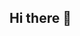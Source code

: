 ## Hi there 👋

<!--
I'm Brantley Cragun, and currently I'm a student at Brigham Young University-Idaho currently studying Software Development! Welcome to my GitHub Profile.

## About Me

- Interests: Computer Science, Piano, Guitar, all and everything sports!
- Current Work: Currently I work for a software company as a customer support representative as well as implamenting technical integrations
- Education: High School Graduate and on pace to graduate with my bachelors in Software Development in Summer of 2026
- Goals: Currently my main goal is to graduate college and progress into an actual software development career

## Skills and Technologies

- Languages and platforms that I've used through my schooling career
  - Python
  - C#
  - Javascript
  - HTML & CSS
  - SQL
  - Visual Studio

- Skills
  - Dependable
  - Team Oriented
  - Hard Worker
  - On Time
  - Project Management
  - Network Security

## Projects and Work

- Made a program to pull info on current NBA Players for the NBA as well as schedules and conferences for the teams - https://github.com/cragunbc/wdd330
- I've worked on multiple SSO integrations and know the ins and outs of what's required to get an SSO application to work and how to troubleshoot andy potential issues
- Made a website to show some of my favorite 80's rock bands and info on them such as their origin and well known songs that they developed - https://github.com/cragunbc/wdd130/tree/master/personal_site_80's_rock

## GitHub Statistics

- 97% Commits
- 3% Pull Requests
- Most Used Languages:
  - Javascript
  - HTML
  - CSS
  - C#

## LinkedIn

- www.linkedin.com/in/brantley-c
-->
